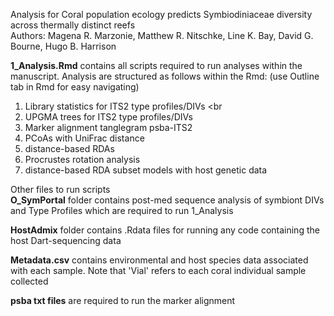 Analysis for Coral population ecology predicts Symbiodiniaceae diversity across thermally distinct reefs <br>
Authors: Magena R. Marzonie, Matthew R. Nitschke, Line K. Bay, David G. Bourne, Hugo B. Harrison <br>

**1_Analysis.Rmd** contains all scripts required to run analyses within the manuscript. Analysis are structured as follows within the Rmd:  (use Outline tab in Rmd for easy navigating)<br>
  1. Library statistics for ITS2 type profiles/DIVs <br
  2. UPGMA trees for ITS2 type profiles/DIVs <br>
  3. Marker alignment tanglegram psba-ITS2 <br>
  4. PCoAs with UniFrac distance <br>
  5. distance-based RDAs <br>
  6. Procrustes rotation analysis <br>
  7. distance-based RDA subset models with host genetic data <br>

Other files to run scripts <br>
**O_SymPortal** folder contains post-med sequence analysis of symbiont DIVs and Type Profiles which are required to run 1_Analysis <br>

**HostAdmix** folder contains .Rdata files for running any code containing the host Dart-sequencing data <br>

**Metadata.csv** contains environmental and host species data associated with each sample. Note that 'Vial' refers to each coral individual sample collected <br>

**psba txt files** are required to run the marker alignment 
